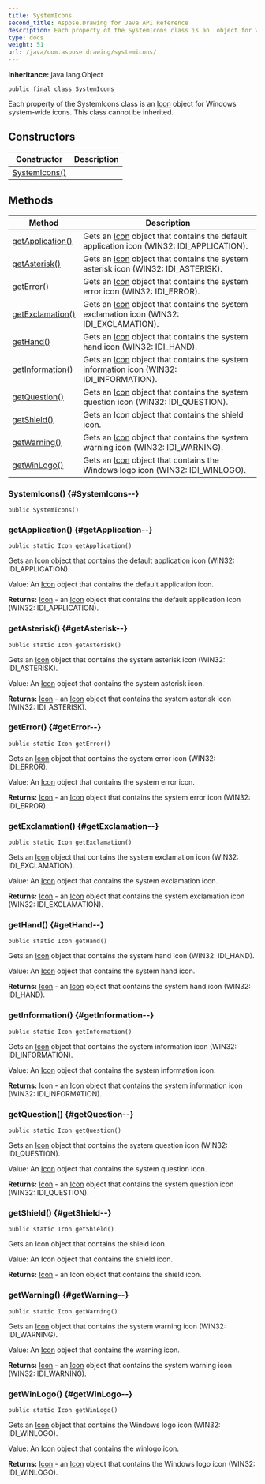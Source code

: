 ```yaml
---
title: SystemIcons
second_title: Aspose.Drawing for Java API Reference
description: Each property of the SystemIcons class is an  object for Windows system-wide icons.
type: docs
weight: 51
url: /java/com.aspose.drawing/systemicons/
---
```

**Inheritance:**
java.lang.Object
```
public final class SystemIcons
```

Each property of the SystemIcons class is an [Icon](../../com.aspose.drawing/icon) object for Windows system-wide icons. This class cannot be inherited.
## Constructors

| Constructor | Description |
| --- | --- |
| [SystemIcons()](#SystemIcons--) |  |
## Methods

| Method | Description |
| --- | --- |
| [getApplication()](#getApplication--) | Gets an [Icon](../../com.aspose.drawing/icon) object that contains the default application icon (WIN32: IDI\_APPLICATION). |
| [getAsterisk()](#getAsterisk--) | Gets an [Icon](../../com.aspose.drawing/icon) object that contains the system asterisk icon (WIN32: IDI\_ASTERISK). |
| [getError()](#getError--) | Gets an [Icon](../../com.aspose.drawing/icon) object that contains the system error icon (WIN32: IDI\_ERROR). |
| [getExclamation()](#getExclamation--) | Gets an [Icon](../../com.aspose.drawing/icon) object that contains the system exclamation icon (WIN32: IDI\_EXCLAMATION). |
| [getHand()](#getHand--) | Gets an [Icon](../../com.aspose.drawing/icon) object that contains the system hand icon (WIN32: IDI\_HAND). |
| [getInformation()](#getInformation--) | Gets an [Icon](../../com.aspose.drawing/icon) object that contains the system information icon (WIN32: IDI\_INFORMATION). |
| [getQuestion()](#getQuestion--) | Gets an [Icon](../../com.aspose.drawing/icon) object that contains the system question icon (WIN32: IDI\_QUESTION). |
| [getShield()](#getShield--) | Gets an Icon object that contains the shield icon. |
| [getWarning()](#getWarning--) | Gets an [Icon](../../com.aspose.drawing/icon) object that contains the system warning icon (WIN32: IDI\_WARNING). |
| [getWinLogo()](#getWinLogo--) | Gets an [Icon](../../com.aspose.drawing/icon) object that contains the Windows logo icon (WIN32: IDI\_WINLOGO). |
### SystemIcons() {#SystemIcons--}
```
public SystemIcons()
```


### getApplication() {#getApplication--}
```
public static Icon getApplication()
```


Gets an [Icon](../../com.aspose.drawing/icon) object that contains the default application icon (WIN32: IDI\_APPLICATION).

Value: An [Icon](../../com.aspose.drawing/icon) object that contains the default application icon.

**Returns:**
[Icon](../../com.aspose.drawing/icon) - an [Icon](../../com.aspose.drawing/icon) object that contains the default application icon (WIN32: IDI\_APPLICATION).
### getAsterisk() {#getAsterisk--}
```
public static Icon getAsterisk()
```


Gets an [Icon](../../com.aspose.drawing/icon) object that contains the system asterisk icon (WIN32: IDI\_ASTERISK).

Value: An [Icon](../../com.aspose.drawing/icon) object that contains the system asterisk icon.

**Returns:**
[Icon](../../com.aspose.drawing/icon) - an [Icon](../../com.aspose.drawing/icon) object that contains the system asterisk icon (WIN32: IDI\_ASTERISK).
### getError() {#getError--}
```
public static Icon getError()
```


Gets an [Icon](../../com.aspose.drawing/icon) object that contains the system error icon (WIN32: IDI\_ERROR).

Value: An [Icon](../../com.aspose.drawing/icon) object that contains the system error icon.

**Returns:**
[Icon](../../com.aspose.drawing/icon) - an [Icon](../../com.aspose.drawing/icon) object that contains the system error icon (WIN32: IDI\_ERROR).
### getExclamation() {#getExclamation--}
```
public static Icon getExclamation()
```


Gets an [Icon](../../com.aspose.drawing/icon) object that contains the system exclamation icon (WIN32: IDI\_EXCLAMATION).

Value: An [Icon](../../com.aspose.drawing/icon) object that contains the system exclamation icon.

**Returns:**
[Icon](../../com.aspose.drawing/icon) - an [Icon](../../com.aspose.drawing/icon) object that contains the system exclamation icon (WIN32: IDI\_EXCLAMATION).
### getHand() {#getHand--}
```
public static Icon getHand()
```


Gets an [Icon](../../com.aspose.drawing/icon) object that contains the system hand icon (WIN32: IDI\_HAND).

Value: An [Icon](../../com.aspose.drawing/icon) object that contains the system hand icon.

**Returns:**
[Icon](../../com.aspose.drawing/icon) - an [Icon](../../com.aspose.drawing/icon) object that contains the system hand icon (WIN32: IDI\_HAND).
### getInformation() {#getInformation--}
```
public static Icon getInformation()
```


Gets an [Icon](../../com.aspose.drawing/icon) object that contains the system information icon (WIN32: IDI\_INFORMATION).

Value: An [Icon](../../com.aspose.drawing/icon) object that contains the system information icon.

**Returns:**
[Icon](../../com.aspose.drawing/icon) - an [Icon](../../com.aspose.drawing/icon) object that contains the system information icon (WIN32: IDI\_INFORMATION).
### getQuestion() {#getQuestion--}
```
public static Icon getQuestion()
```


Gets an [Icon](../../com.aspose.drawing/icon) object that contains the system question icon (WIN32: IDI\_QUESTION).

Value: An [Icon](../../com.aspose.drawing/icon) object that contains the system question icon.

**Returns:**
[Icon](../../com.aspose.drawing/icon) - an [Icon](../../com.aspose.drawing/icon) object that contains the system question icon (WIN32: IDI\_QUESTION).
### getShield() {#getShield--}
```
public static Icon getShield()
```


Gets an Icon object that contains the shield icon.

Value: An Icon object that contains the shield icon.

**Returns:**
[Icon](../../com.aspose.drawing/icon) - an Icon object that contains the shield icon.
### getWarning() {#getWarning--}
```
public static Icon getWarning()
```


Gets an [Icon](../../com.aspose.drawing/icon) object that contains the system warning icon (WIN32: IDI\_WARNING).

Value: An [Icon](../../com.aspose.drawing/icon) object that contains the warning icon.

**Returns:**
[Icon](../../com.aspose.drawing/icon) - an [Icon](../../com.aspose.drawing/icon) object that contains the system warning icon (WIN32: IDI\_WARNING).
### getWinLogo() {#getWinLogo--}
```
public static Icon getWinLogo()
```


Gets an [Icon](../../com.aspose.drawing/icon) object that contains the Windows logo icon (WIN32: IDI\_WINLOGO).

Value: An [Icon](../../com.aspose.drawing/icon) object that contains the winlogo icon.

**Returns:**
[Icon](../../com.aspose.drawing/icon) - an [Icon](../../com.aspose.drawing/icon) object that contains the Windows logo icon (WIN32: IDI\_WINLOGO).
